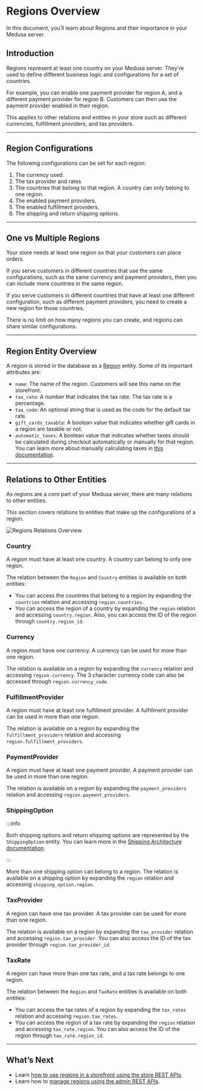 # Regions Overview

In this document, you’ll learn about Regions and their importance in your Medusa server.

## Introduction

Regions represent at least one country on your Medusa server. They're used to define different business logic and configurations for a set of countries.

For example, you can enable one payment provider for region A, and a different payment provider for region B. Customers can then use the payment provider enabled in their region.

This applies to other relations and entities in your store such as different currencies, fulfillment providers, and tax providers.

---

## Region Configurations

The following configurations can be set for each region:

1. The currency used.
2. The tax provider and rates.
3. The countries that belong to that region. A country can only belong to one region.
4. The enabled payment providers.
5. The enabled fulfillment providers.
6. The shipping and return shipping options.

---

## One vs Multiple Regions

Your store needs at least one region so that your customers can place orders.

If you serve customers in different countries that use the same configurations, such as the same currency and payment providers, then you can include more countries in the same region.

If you serve customers in different countries that have at least one different configuration, such as different payment providers, you need to create a new region for those countries.

There is no limit on how many regions you can create, and regions can share similar configurations.

---

## Region Entity Overview

A region is stored in the database as a [Region](../../../references/entities/classes/Region.md) entity. Some of its important attributes are:

- `name`: The name of the region. Customers will see this name on the storefront.
- `tax_rate`: A number that indicates the tax rate. The tax rate is a percentage.
- `tax_code`: An optional string that is used as the code for the default tax rate.
- `gift_cards_taxable`: A boolean value that indicates whether gift cards in a region are taxable or not.
- `automatic_taxes`: A boolean value that indicates whether taxes should be calculated during checkout automatically or manually for that region. You can learn more about manually calculating taxes in [this documentation](../taxes/manual-calculation.md).

---

## Relations to Other Entities

As regions are a core part of your Medusa server, there are many relations to other entities.

This section covers relations to entities that make up the configurations of a region.

![Regions Relations Overview](https://res.cloudinary.com/dza7lstvk/image/upload/v1671465082/Medusa%20Docs/Diagrams/Regions_cg8hsi.jpg)

### Country

A region must have at least one country. A country can belong to only one region.

The relation between the `Region` and `Country` entities is available on both entities:

- You can access the countries that belong to a region by expanding the `countries` relation and accessing `region.countries`.
- You can access the region of a country by expanding the `region` relation and accessing `country.region`. Also, you can access the ID of the region through `country.region_id`.

### Currency

A region must have one currency. A currency can be used for more than one region.

The relation is available on a region by expanding the `currency` relation and accessing `region.currency`. The 3 character currency code can also be accessed through `region.currency_code`.

### FulfillmentProvider

A region must have at least one fulfillment provider. A fulfillment provider can be used in more than one region.

The relation is available on a region by expanding the `fulfillment_providers` relation and accessing `region.fulfillment_providers`.

### PaymentProvider

A region must have at least one payment provider. A payment provider can be used in more than one region.

The relation is available on a region by expanding the `payment_providers` relation and accessing `region.payment_providers`.

### ShippingOption

:::info

Both shipping options and return shipping options are represented by the `ShippingOption` entity. You can learn more in the [Shipping Architecture documentation](../shipping/overview.md#shipping-option).

:::

More than one shipping option can belong to a region. The relation is available on a shipping option by expanding the `region` relation and accessing `shipping_option.region`.

### TaxProvider

A region can have one tax provider. A tax provider can be used for more than one region.

The relation is available on a region by expanding the `tax_provider` relation and accessing `region.tax_provider`. You can also access the ID of the tax provider through `region.tax_provider_id`.

### TaxRate

A region can have more than one tax rate, and a tax rate belongs to one region.

The relation between the `Region` and `TaxRate` entities is available on both entities:

- You can access the tax rates of a region by expanding the `tax_rates` relation and accessing `region.tax_rates`.
- You can access the region of a tax rate by expanding the `region` relation and accessing `tax_rate.region`. You can also access the ID of the region through `tax_rate.region_id`.

---

## What’s Next

- Learn [how to use regions in a storefront using the store REST APIs](../../storefront/use-regions.mdx).
- Learn how to [manage regions using the admin REST APIs](../../admin/manage-regions.mdx).
